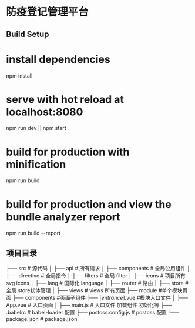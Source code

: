 # 防疫登记管理平台

> 

## Build Setup


# install dependencies
npm install

# serve with hot reload at localhost:8080
npm run dev || npm start

# build for production with minification
npm run build

# build for production and view the bundle analyzer report
npm run build --report

## 项目目录

├── src                             # 源代码
│   ├── api                         # 所有请求
│   ├── components                  # 全局公用组件
│   ├── directive                   # 全局指令
│   ├── filters                     # 全局 filter
│   ├── icons                       # 项目所有 svg icons
│   ├── lang                        # 国际化 language
│   ├── router                      # 路由
│   ├── store                       # 全局 store状体管理
│   ├── views                       # views 所有页面
        ├── module                  #单个模块页面
            ├── components          #页面子组件
            ├── [*entrance*].vue    #模块入口文件
│   ├── App.vue                     # 入口页面
│   ├── main.js                     # 入口文件 加载组件 初始化等
├── .babelrc                        # babel-loader 配置
├── postcss.config.js               # postcss 配置
└── package.json                    # package.json



